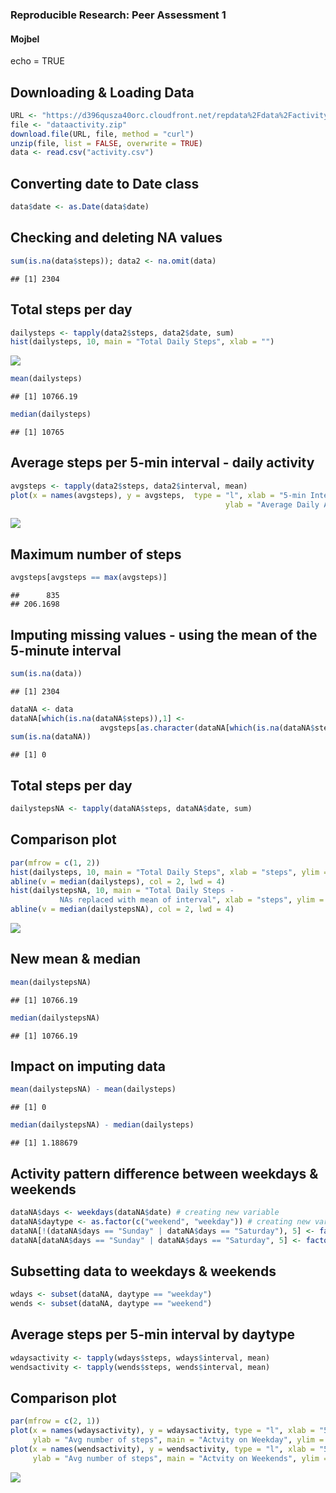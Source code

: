 
### Reproducible Research: Peer Assessment 1
#### Mojbel

echo = TRUE

## Downloading & Loading Data

```r
URL <- "https://d396qusza40orc.cloudfront.net/repdata%2Fdata%2Factivity.zip"
file <- "dataactivity.zip"
download.file(URL, file, method = "curl")
unzip(file, list = FALSE, overwrite = TRUE)
data <- read.csv("activity.csv")
```


## Converting date to Date class

```r
data$date <- as.Date(data$date)
```


## Checking and deleting NA values

```r
sum(is.na(data$steps)); data2 <- na.omit(data)
```

```
## [1] 2304
```


## Total steps per day

```r
dailysteps <- tapply(data2$steps, data2$date, sum)
hist(dailysteps, 10, main = "Total Daily Steps", xlab = "")
```

![](PA1_template_files/figure-html/unnamed-chunk-4-1.png) 

```r
mean(dailysteps)
```

```
## [1] 10766.19
```

```r
median(dailysteps)
```

```
## [1] 10765
```


## Average steps per 5-min interval - daily activity

```r
avgsteps <- tapply(data2$steps, data2$interval, mean)
plot(x = names(avgsteps), y = avgsteps,  type = "l", xlab = "5-min Interval", 
                                                ylab = "Average Daily Activity")
```

![](PA1_template_files/figure-html/unnamed-chunk-5-1.png) 


## Maximum number of steps

```r
avgsteps[avgsteps == max(avgsteps)]
```

```
##      835 
## 206.1698
```


## Imputing missing values -  using the mean of the 5-minute interval

```r
sum(is.na(data))
```

```
## [1] 2304
```

```r
dataNA <- data
dataNA[which(is.na(dataNA$steps)),1] <- 
                    avgsteps[as.character(dataNA[which(is.na(dataNA$steps)),3])]    
sum(is.na(dataNA))
```

```
## [1] 0
```


## Total steps per day

```r
dailystepsNA <- tapply(dataNA$steps, dataNA$date, sum)
```


## Comparison plot

```r
par(mfrow = c(1, 2))
hist(dailysteps, 10, main = "Total Daily Steps", xlab = "steps", ylim = c(0, 25))
abline(v = median(dailysteps), col = 2, lwd = 4)
hist(dailystepsNA, 10, main = "Total Daily Steps - 
           NAs replaced with mean of interval", xlab = "steps", ylim = c(0, 25))
abline(v = median(dailystepsNA), col = 2, lwd = 4)
```

![](PA1_template_files/figure-html/unnamed-chunk-9-1.png) 


## New mean & median

```r
mean(dailystepsNA)
```

```
## [1] 10766.19
```

```r
median(dailystepsNA)
```

```
## [1] 10766.19
```


## Impact on imputing data

```r
mean(dailystepsNA) - mean(dailysteps)
```

```
## [1] 0
```

```r
median(dailystepsNA) - median(dailysteps)
```

```
## [1] 1.188679
```


## Activity pattern difference between weekdays & weekends

```r
dataNA$days <- weekdays(dataNA$date) # creating new variable
dataNA$daytype <- as.factor(c("weekend", "weekday")) # creating new variable as factor
dataNA[!(dataNA$days == "Sunday" | dataNA$days == "Saturday"), 5] <- factor("weekday")
dataNA[dataNA$days == "Sunday" | dataNA$days == "Saturday", 5] <- factor("weekend")
```


## Subsetting data to weekdays & weekends

```r
wdays <- subset(dataNA, daytype == "weekday")
wends <- subset(dataNA, daytype == "weekend")
```

## Average steps per 5-min interval by daytype

```r
wdaysactivity <- tapply(wdays$steps, wdays$interval, mean)
wendsactivity <- tapply(wends$steps, wends$interval, mean)
```

## Comparison plot

```r
par(mfrow = c(2, 1))
plot(x = names(wdaysactivity), y = wdaysactivity, type = "l", xlab = "5-min interval",
     ylab = "Avg number of steps", main = "Actvity on Weekday", ylim = c(0, 250))
plot(x = names(wendsactivity), y = wendsactivity, type = "l", xlab = "5-min interval",
     ylab = "Avg number of steps", main = "Actvity on Weekends", ylim = c(0, 250))
```

![](PA1_template_files/figure-html/unnamed-chunk-15-1.png) 
